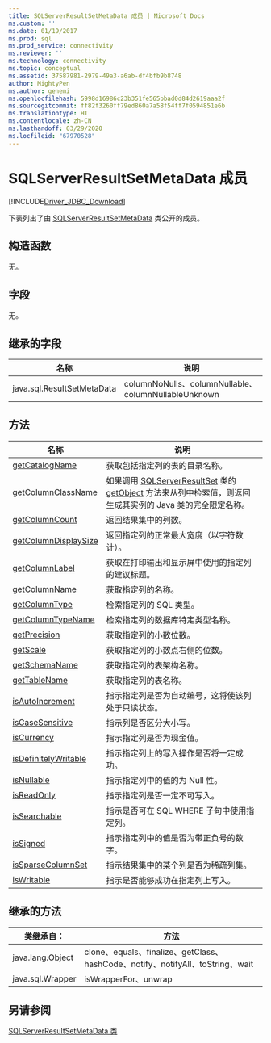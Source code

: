 ```yaml
---
title: SQLServerResultSetMetaData 成员 | Microsoft Docs
ms.custom: ''
ms.date: 01/19/2017
ms.prod: sql
ms.prod_service: connectivity
ms.reviewer: ''
ms.technology: connectivity
ms.topic: conceptual
ms.assetid: 37587981-2979-49a3-a6ab-df4bfb9b8748
author: MightyPen
ms.author: genemi
ms.openlocfilehash: 5998d16986c23b351fe565bbad0d84d2619aaa2f
ms.sourcegitcommit: ff82f3260ff79ed860a7a58f54ff7f0594851e6b
ms.translationtype: HT
ms.contentlocale: zh-CN
ms.lasthandoff: 03/29/2020
ms.locfileid: "67970528"
---
```

# <a name="sqlserverresultsetmetadata-members"></a>SQLServerResultSetMetaData 成员
[!INCLUDE[Driver_JDBC_Download](../../../includes/driver_jdbc_download.md)]

  下表列出了由 [SQLServerResultSetMetaData](../../../connect/jdbc/reference/sqlserverresultsetmetadata-class.md) 类公开的成员。  
  
## <a name="constructors"></a>构造函数  
 无。  
  
## <a name="fields"></a>字段  
 无。  
  
## <a name="inherited-fields"></a>继承的字段  
  
|名称|说明|  
|----------|-----------------|  
|java.sql.ResultSetMetaData|columnNoNulls、columnNullable、columnNullableUnknown|  
  
## <a name="methods"></a>方法  
  
|名称|说明|  
|----------|-----------------|  
|[getCatalogName](../../../connect/jdbc/reference/getcatalogname-method-sqlserverresultsetmetadata.md)|获取包括指定列的表的目录名称。|  
|[getColumnClassName](../../../connect/jdbc/reference/getcolumnclassname-method-sqlserverresultsetmetadata.md)|如果调用 [SQLServerResultSet](../../../connect/jdbc/reference/sqlserverresultset-class.md) 类的 [getObject](../../../connect/jdbc/reference/getobject-method-sqlserverresultset.md) 方法来从列中检索值，则返回生成其实例的 Java 类的完全限定名称。|  
|[getColumnCount](../../../connect/jdbc/reference/getcolumncount-method-sqlserverresultsetmetadata.md)|返回结果集中的列数。|  
|[getColumnDisplaySize](../../../connect/jdbc/reference/getcolumndisplaysize-method-sqlserverresultsetmetadata.md)|返回指定列的正常最大宽度（以字符数计）。|  
|[getColumnLabel](../../../connect/jdbc/reference/getcolumnlabel-method-sqlserverresultsetmetadata.md)|获取在打印输出和显示屏中使用的指定列的建议标题。|  
|[getColumnName](../../../connect/jdbc/reference/getcolumnname-method-sqlserverresultsetmetadata.md)|获取指定列的名称。|  
|[getColumnType](../../../connect/jdbc/reference/getcolumntype-method-sqlserverresultsetmetadata.md)|检索指定列的 SQL 类型。|  
|[getColumnTypeName](../../../connect/jdbc/reference/getcolumntypename-method-sqlserverresultsetmetadata.md)|检索指定列的数据库特定类型名称。|  
|[getPrecision](../../../connect/jdbc/reference/getprecision-method-sqlserverresultsetmetadata.md)|获取指定列的小数位数。|  
|[getScale](../../../connect/jdbc/reference/getscale-method-sqlserverresultsetmetadata.md)|获取指定列的小数点右侧的位数。|  
|[getSchemaName](../../../connect/jdbc/reference/getschemaname-method-sqlserverresultsetmetadata.md)|获取指定列的表架构名称。|  
|[getTableName](../../../connect/jdbc/reference/gettablename-method-sqlserverresultsetmetadata.md)|获取指定列的表名称。|  
|[isAutoIncrement](../../../connect/jdbc/reference/isautoincrement-method-sqlserverresultsetmetadata.md)|指示指定列是否为自动编号，这将使该列处于只读状态。|  
|[isCaseSensitive](../../../connect/jdbc/reference/iscasesensitive-method-sqlserverresultsetmetadata.md)|指示列是否区分大小写。|  
|[isCurrency](../../../connect/jdbc/reference/iscurrency-method-sqlserverresultsetmetadata.md)|指示指定列是否为现金值。|  
|[isDefinitelyWritable](../../../connect/jdbc/reference/isdefinitelywritable-method-sqlserverresultsetmetadata.md)|指示指定列上的写入操作是否将一定成功。|  
|[isNullable](../../../connect/jdbc/reference/isnullable-method-sqlserverresultsetmetadata.md)|指示指定列中的值的为 Null 性。|  
|[isReadOnly](../../../connect/jdbc/reference/isreadonly-method-sqlserverresultsetmetadata.md)|指示指定列是否一定不可写入。|  
|[isSearchable](../../../connect/jdbc/reference/issearchable-method-sqlserverresultsetmetadata.md)|指示是否可在 SQL WHERE 子句中使用指定列。|  
|[isSigned](../../../connect/jdbc/reference/issigned-method-sqlserverresultsetmetadata.md)|指示指定列中的值是否为带正负号的数字。|  
|[isSparseColumnSet](../../../connect/jdbc/reference/issparsecolumnset-method-sqlserverresultsetmetadata.md)|指示结果集中的某个列是否为稀疏列集。|  
|[isWritable](../../../connect/jdbc/reference/iswritable-method-sqlserverresultsetmetadata.md)|指示是否能够成功在指定列上写入。|  
  
## <a name="inherited-methods"></a>继承的方法  
  
|类继承自：|方法|  
|---------------------------|-------------|  
|java.lang.Object|clone、equals、finalize、getClass、hashCode、notify、notifyAll、toString、wait|  
|java.sql.Wrapper|isWrapperFor、unwrap|  
  
## <a name="see-also"></a>另请参阅  
 [SQLServerResultSetMetaData 类](../../../connect/jdbc/reference/sqlserverresultsetmetadata-class.md)  
  
  
